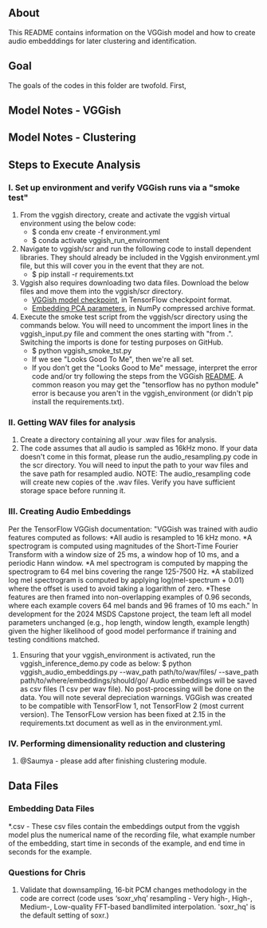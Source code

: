 ## About
This README contains information on the VGGish model and how to create audio embedddings for later clustering and identification.

## Goal
The goals of the codes in this folder are twofold. First, 

## Model Notes - VGGish

## Model Notes - Clustering


## Steps to Execute Analysis

### I. Set up environment and verify VGGish runs via a "smoke test"
1. From the vggish directory, create and activate the vggish virtual environment using the below code:
    - $ conda env create -f environment.yml 
    - $ conda activate vggish_run_environment
2. Navigate to vggish/scr and run the following code to install dependent libraries. They should already be included in the Vggish environment.yml file, but this will cover you in the event that they are not.
    - $ pip install -r requirements.txt
3. Vggish also requires downloading two data files. Download the below files and move them into the vggish/scr directory.
    - [VGGish model checkpoint](https://storage.googleapis.com/audioset/vggish_model.ckpt),
    in TensorFlow checkpoint format.
    - [Embedding PCA parameters](https://storage.googleapis.com/audioset/vggish_pca_params.npz),
    in NumPy compressed archive format.
4. Execute the smoke test script from the vggish/scr directory using the commands below. You will need to uncomment the import lines in the vggish_input.py file and comment the ones starting with "from .". Switching the imports is done for testing purposes on GitHub.
    - $ python vggish_smoke_tst.py
    - If we see "Looks Good To Me", then we're all set.
    - If you don't get the "Looks Good to Me" message, interpret the error code and/or try following the steps from the VGGish [README](https://github.com/tensorflow/models/blob/master/research/audioset/vggish/README.md). A common reason you may get the "tensorflow has no python module" error is because you aren't in the vggish_environment (or didn't pip install the requirements.txt).

### II. Getting WAV files for analysis
1. Create a directory containing all your .wav files for analysis.
2. The code assumes that all audio is sampled as 16kHz mono. If your data doesn't come in this format, please run the audio_resampling.py code in the scr directory. You will need to input the path to your wav files and the save path for resampled audio. NOTE: The audio_resampling code will create new copies of the .wav files. Verify you have sufficient storage space before running it.

### III. Creating Audio Embeddings
Per the TensorFlow VGGish documentation:
"VGGish was trained with audio features computed as follows:
    *All audio is resampled to 16 kHz mono.
    *A spectrogram is computed using magnitudes of the Short-Time Fourier Transform with a window size of 25 ms, a window hop of 10 ms, and a periodic Hann window.
    *A mel spectrogram is computed by mapping the spectrogram to 64 mel bins covering the range 125-7500 Hz.
    *A stabilized log mel spectrogram is computed by applying log(mel-spectrum + 0.01) where the offset is used to avoid taking a logarithm of zero.
    *These features are then framed into non-overlapping examples of 0.96 seconds, where each example covers 64 mel bands and 96 frames of 10 ms each."
In development for the 2024 MSDS Capstone project, the team left all model parameters unchanged (e.g., hop length, window length, example length) given the higher likelihood of good model performance if training and testing conditions matched.
1. Ensuring that your vggish_environment is activated, run the vggish_inference_demo.py code as below:
      $ python vggish_audio_embeddings.py --wav_path path/to/wav/files/ --save_path path/to/where/embeddings/should/go/
Audio embeddings will be saved as csv files (1 csv per wav file). No post-processing will be done on the data.
You will note several depreciation warnings. VGGish was created to be compatible with TensorFlow 1, not TensorFlow 2 (most current version). The TensorFLow version has been fixed at 2.15 in the requirements.txt document as well as in the environment.yml.

### IV. Performing dimensionality reduction and clustering
1. @Saumya - please add after finishing clustering module.


## Data Files

### Embedding Data Files
\*.csv - These csv files contain the embeddings output from the vggish model plus the numerical name of the recording file, what example number of the embedding, start time in seconds of the example, and end time in seconds for the example.

### Questions for Chris
1. Validate that downsampling, 16-bit PCM changes methodology in the code are correct (code uses ‘soxr_vhq’ resampling - Very high-, High-, Medium-, Low-quality FFT-based bandlimited interpolation. 'soxr_hq' is the default setting of soxr.)
